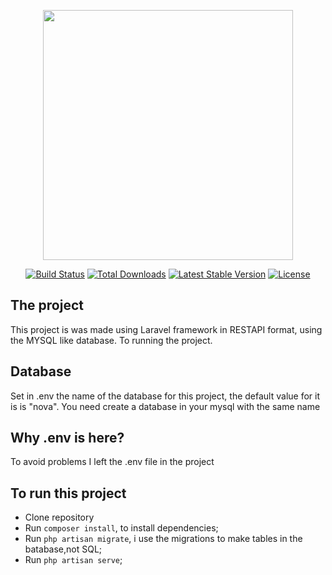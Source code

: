 <p align="center"><a href="https://laravel.com" target="_blank"><img src="https://raw.githubusercontent.com/laravel/art/master/logo-lockup/5%20SVG/2%20CMYK/1%20Full%20Color/laravel-logolockup-cmyk-red.svg" width="400"></a></p>

<p align="center">
<a href="https://travis-ci.org/laravel/framework"><img src="https://travis-ci.org/laravel/framework.svg" alt="Build Status"></a>
<a href="https://packagist.org/packages/laravel/framework"><img src="https://img.shields.io/packagist/dt/laravel/framework" alt="Total Downloads"></a>
<a href="https://packagist.org/packages/laravel/framework"><img src="https://img.shields.io/packagist/v/laravel/framework" alt="Latest Stable Version"></a>
<a href="https://packagist.org/packages/laravel/framework"><img src="https://img.shields.io/packagist/l/laravel/framework" alt="License"></a>
</p>

## The project

This project is was made using Laravel framework in RESTAPI format, using the MYSQL like database. 
To running the project.

## Database
Set in .env the name of the database for this project, the default value for it is is "nova". You need create a database in your mysql with the same name
## Why .env is here?
To avoid problems I left the .env file in the project

## To run this project
- Clone repository
- Run `composer install`, to install dependencies;
- Run `php artisan migrate`, i use the migrations to make tables in the batabase,not SQL;
- Run `php artisan serve`;





